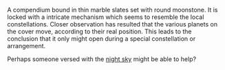 ---
---

A compendium bound in thin marble slates set with round moonstone.
It is locked with a intricate mechanism which seems to resemble the local constellations. Closer observation has resulted that the various planets on the cover move, according to their real position. This leads to the conclusion that it only might open during a special constellation or arrangement.

Perhaps someone versed with the [night sky](Lunatics.md) might be able to help?
